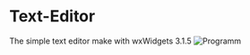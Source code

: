 # Text-Editor
The simple text editor make with wxWidgets 3.1.5
![Programm](https://user-images.githubusercontent.com/41231622/152341019-6b321ee8-1f2d-4a0e-a801-5dbee9a45b49.png)
